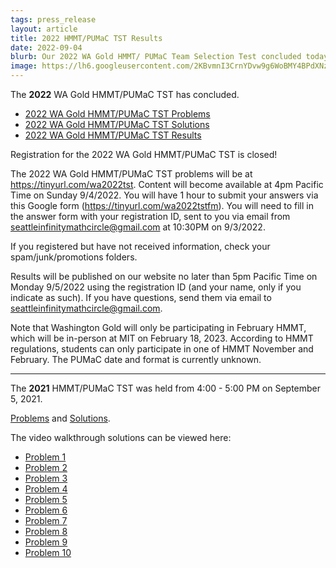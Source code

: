 ```yaml
---
tags: press_release
layout: article
title: 2022 HMMT/PUMaC TST Results
date: 2022-09-04
blurb: Our 2022 WA Gold HMMT/ PUMaC Team Selection Test concluded today. Results, as well as test problems and solutions, are published within. Thanks to everyone who participated, and congratulations to everyone who made it onto a team!
image: https://lh6.googleusercontent.com/2KBvmnI3CrnYDvw9g6WoBMY4BPdXNzSXxcCuNoY8H4I6beiY4knXpaj1O8_IWzjUj30sSdJm6MezIm3OPXRqeVwRNvRmgglMF60mUtfJ--AqoK1-Aj5J1qde7LV75IcOwg=w1280
---
```


The **2022** WA Gold HMMT/PUMaC TST has concluded.

- [2022 WA Gold HMMT/PUMaC TST Problems](https://drive.google.com/file/d/1Azz4-0354FqT51KRzlHR4qTZwiUUUuGr/view?usp=sharing)
- [2022 WA Gold HMMT/PUMaC TST Solutions](https://drive.google.com/file/d/1GK93EsJLzmelsfshTJrdg98Yyn18GkOJ/view?usp=sharing)
- [2022 WA Gold HMMT/PUMaC TST Results](https://docs.google.com/spreadsheets/d/1Jm9be4UB5qDz7NCNZdLCiWcPiXdU7gW19Mbzxod9gTI/edit#gid=0)

Registration for the 2022 WA Gold HMMT/PUMaC TST is closed!

The 2022 WA Gold HMMT/PUMaC TST problems will be at https://tinyurl.com/wa2022tst. Content will become available at 4pm Pacific Time on Sunday 9/4/2022. You will have 1 hour to submit your answers via this Google form (https://tinyurl.com/wa2022tstfm). You will need to fill in the answer form with your registration ID, sent to you via email from seattleinfinitymathcircle@gmail.com at 10:30PM on 9/3/2022.

If you registered but have not received information, check your spam/junk/promotions folders.

Results will be published on our website no later than 5pm Pacific Time on Monday 9/5/2022 using the registration ID (and your name, only if you indicate as such). If you have questions, send them via email to seattleinfinitymathcircle@gmail.com.

Note that Washington Gold will only be participating in February HMMT, which will be in-person at MIT on February 18, 2023. According to HMMT regulations, students can only participate in one of HMMT November and February. The PUMaC date and format is currently unknown.

---

The **2021** HMMT/PUMaC TST was held from 4:00 - 5:00 PM on September 5, 2021.

[Problems](https://drive.google.com/file/d/10g8aiLwl2PVZFe_OuxAt1ZvHzTq2BClt/view) and [Solutions](https://drive.google.com/file/d/1nsd_XmOudGGIVezClPSB8XBs-scAzQfN/view).

The video walkthrough solutions can be viewed here:

- [Problem 1](https://youtu.be/knX67MAtJQs)
- [Problem 2](https://youtu.be/rFQ_B6igUSQ)
- [Problem 3](https://youtu.be/Ae0tSAGnv7E)
- [Problem 4](https://youtu.be/IivOyVdXAEM)
- [Problem 5](https://youtu.be/OIuTf_dWC8Q)
- [Problem 6](https://youtu.be/RFwMgQolq_s)
- [Problem 7](https://youtu.be/CTFgK865lzE)
- [Problem 8](https://youtu.be/u_6ESMimI74)
- [Problem 9](https://youtu.be/o3P4SqqiNL4)
- [Problem 10](https://youtu.be/H4qLFJzsUhg)

